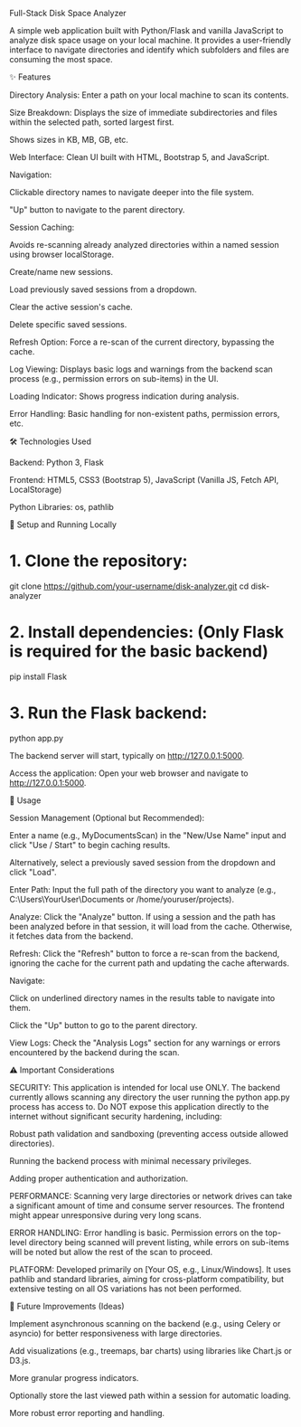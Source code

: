 Full-Stack Disk Space Analyzer

A simple web application built with Python/Flask and vanilla JavaScript to analyze disk space usage on your local machine. It provides a user-friendly interface to navigate directories and identify which subfolders and files are consuming the most space.

<!-- Replace the placeholder URL above with an actual screenshot of your running application! -->

✨ Features

Directory Analysis: Enter a path on your local machine to scan its contents.

Size Breakdown: Displays the size of immediate subdirectories and files within the selected path, sorted largest first.

Shows sizes in KB, MB, GB, etc.

Web Interface: Clean UI built with HTML, Bootstrap 5, and JavaScript.

Navigation:

Clickable directory names to navigate deeper into the file system.

"Up" button to navigate to the parent directory.

Session Caching:

Avoids re-scanning already analyzed directories within a named session using browser localStorage.

Create/name new sessions.

Load previously saved sessions from a dropdown.

Clear the active session's cache.

Delete specific saved sessions.

Refresh Option: Force a re-scan of the current directory, bypassing the cache.

Log Viewing: Displays basic logs and warnings from the backend scan process (e.g., permission errors on sub-items) in the UI.

Loading Indicator: Shows progress indication during analysis.

Error Handling: Basic handling for non-existent paths, permission errors, etc.

🛠️ Technologies Used

Backend: Python 3, Flask

Frontend: HTML5, CSS3 (Bootstrap 5), JavaScript (Vanilla JS, Fetch API, LocalStorage)

Python Libraries: os, pathlib

🚀 Setup and Running Locally

# 1. Clone the repository:

git clone https://github.com/your-username/disk-analyzer.git
cd disk-analyzer

# 2. Install dependencies: (Only Flask is required for the basic backend)

pip install Flask

# 3. Run the Flask backend:

python app.py

The backend server will start, typically on http://127.0.0.1:5000.

Access the application:
Open your web browser and navigate to http://127.0.0.1:5000.

📖 Usage

Session Management (Optional but Recommended):

Enter a name (e.g., MyDocumentsScan) in the "New/Use Name" input and click "Use / Start" to begin caching results.

Alternatively, select a previously saved session from the dropdown and click "Load".

Enter Path: Input the full path of the directory you want to analyze (e.g., C:\Users\YourUser\Documents or /home/youruser/projects).

Analyze: Click the "Analyze" button. If using a session and the path has been analyzed before in that session, it will load from the cache. Otherwise, it fetches data from the backend.

Refresh: Click the "Refresh" button to force a re-scan from the backend, ignoring the cache for the current path and updating the cache afterwards.

Navigate:

Click on underlined directory names in the results table to navigate into them.

Click the "Up" button to go to the parent directory.

View Logs: Check the "Analysis Logs" section for any warnings or errors encountered by the backend during the scan.

⚠️ Important Considerations

SECURITY: This application is intended for local use ONLY. The backend currently allows scanning any directory the user running the python app.py process has access to. Do NOT expose this application directly to the internet without significant security hardening, including:

Robust path validation and sandboxing (preventing access outside allowed directories).

Running the backend process with minimal necessary privileges.

Adding proper authentication and authorization.

PERFORMANCE: Scanning very large directories or network drives can take a significant amount of time and consume server resources. The frontend might appear unresponsive during very long scans.

ERROR HANDLING: Error handling is basic. Permission errors on the top-level directory being scanned will prevent listing, while errors on sub-items will be noted but allow the rest of the scan to proceed.

PLATFORM: Developed primarily on [Your OS, e.g., Linux/Windows]. It uses pathlib and standard libraries, aiming for cross-platform compatibility, but extensive testing on all OS variations has not been performed.

🌱 Future Improvements (Ideas)

Implement asynchronous scanning on the backend (e.g., using Celery or asyncio) for better responsiveness with large directories.

Add visualizations (e.g., treemaps, bar charts) using libraries like Chart.js or D3.js.

More granular progress indicators.

Optionally store the last viewed path within a session for automatic loading.

More robust error reporting and handling.
